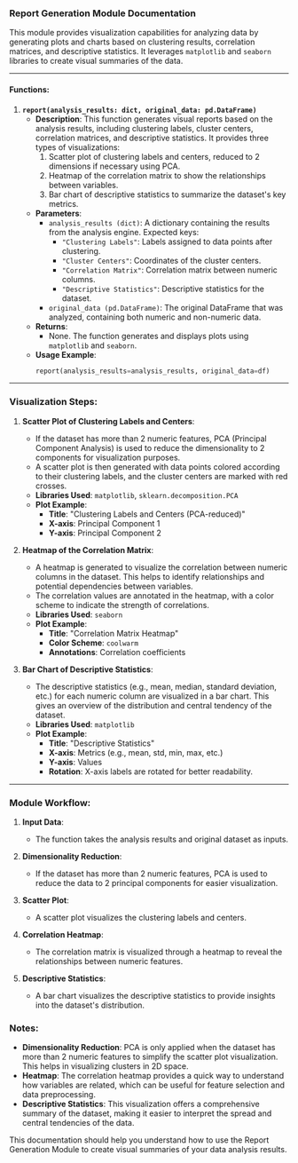 ### Report Generation Module Documentation

This module provides visualization capabilities for analyzing data by generating plots and charts based on clustering results, correlation matrices, and descriptive statistics. It leverages `matplotlib` and `seaborn` libraries to create visual summaries of the data.

---

#### Functions:

1. **`report(analysis_results: dict, original_data: pd.DataFrame)`**
   - **Description**:
     This function generates visual reports based on the analysis results, including clustering labels, cluster centers, correlation matrices, and descriptive statistics. It provides three types of visualizations:
     1. Scatter plot of clustering labels and centers, reduced to 2 dimensions if necessary using PCA.
     2. Heatmap of the correlation matrix to show the relationships between variables.
     3. Bar chart of descriptive statistics to summarize the dataset's key metrics.
   - **Parameters**:
     - `analysis_results (dict)`: A dictionary containing the results from the analysis engine. Expected keys:
       - `"Clustering Labels"`: Labels assigned to data points after clustering.
       - `"Cluster Centers"`: Coordinates of the cluster centers.
       - `"Correlation Matrix"`: Correlation matrix between numeric columns.
       - `"Descriptive Statistics"`: Descriptive statistics for the dataset.
     - `original_data (pd.DataFrame)`: The original DataFrame that was analyzed, containing both numeric and non-numeric data.
   - **Returns**:
     - None. The function generates and displays plots using `matplotlib` and `seaborn`.
   - **Usage Example**:
     ```python
     report(analysis_results=analysis_results, original_data=df)
     ```

---

### Visualization Steps:

1. **Scatter Plot of Clustering Labels and Centers**:
   - If the dataset has more than 2 numeric features, PCA (Principal Component Analysis) is used to reduce the dimensionality to 2 components for visualization purposes.
   - A scatter plot is then generated with data points colored according to their clustering labels, and the cluster centers are marked with red crosses.
   - **Libraries Used**: `matplotlib`, `sklearn.decomposition.PCA`
   - **Plot Example**:
     - **Title**: "Clustering Labels and Centers (PCA-reduced)"
     - **X-axis**: Principal Component 1
     - **Y-axis**: Principal Component 2

2. **Heatmap of the Correlation Matrix**:
   - A heatmap is generated to visualize the correlation between numeric columns in the dataset. This helps to identify relationships and potential dependencies between variables.
   - The correlation values are annotated in the heatmap, with a color scheme to indicate the strength of correlations.
   - **Libraries Used**: `seaborn`
   - **Plot Example**:
     - **Title**: "Correlation Matrix Heatmap"
     - **Color Scheme**: `coolwarm`
     - **Annotations**: Correlation coefficients

3. **Bar Chart of Descriptive Statistics**:
   - The descriptive statistics (e.g., mean, median, standard deviation, etc.) for each numeric column are visualized in a bar chart. This gives an overview of the distribution and central tendency of the dataset.
   - **Libraries Used**: `matplotlib`
   - **Plot Example**:
     - **Title**: "Descriptive Statistics"
     - **X-axis**: Metrics (e.g., mean, std, min, max, etc.)
     - **Y-axis**: Values
     - **Rotation**: X-axis labels are rotated for better readability.

---

### Module Workflow:

1. **Input Data**:
   - The function takes the analysis results and original dataset as inputs.
   
2. **Dimensionality Reduction**:
   - If the dataset has more than 2 numeric features, PCA is used to reduce the data to 2 principal components for easier visualization.

3. **Scatter Plot**:
   - A scatter plot visualizes the clustering labels and centers.

4. **Correlation Heatmap**:
   - The correlation matrix is visualized through a heatmap to reveal the relationships between numeric features.

5. **Descriptive Statistics**:
   - A bar chart visualizes the descriptive statistics to provide insights into the dataset's distribution.

### Notes:

- **Dimensionality Reduction**: PCA is only applied when the dataset has more than 2 numeric features to simplify the scatter plot visualization. This helps in visualizing clusters in 2D space.
- **Heatmap**: The correlation heatmap provides a quick way to understand how variables are related, which can be useful for feature selection and data preprocessing.
- **Descriptive Statistics**: This visualization offers a comprehensive summary of the dataset, making it easier to interpret the spread and central tendencies of the data.

This documentation should help you understand how to use the Report Generation Module to create visual summaries of your data analysis results.